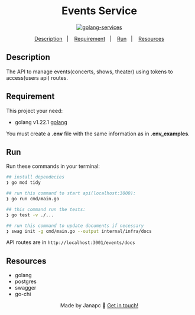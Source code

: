 <div align="center">
  <h1>Events Service</h1>
  
  [![golang-services](https://github.com/janapc/event-tickets/actions/workflows/golang-services.yml/badge.svg?branch=main)](https://github.com/janapc/event-tickets/actions/workflows/golang-services.yml)

<a href="#description">Description</a>&nbsp;&nbsp;&nbsp;|&nbsp;&nbsp;&nbsp;
<a href="#requirement">Requirement</a>&nbsp;&nbsp;&nbsp;|&nbsp;&nbsp;&nbsp;
<a href="#run">Run</a>&nbsp;&nbsp;&nbsp;|&nbsp;&nbsp;&nbsp;
<a href="#resources">Resources</a>

</div>

## Description

The API to manage events(concerts, shows, theater) using tokens to access(users api) routes.

## Requirement

This project your need:

- golang v1.22.1 [golang](https://go.dev/doc/install)

You must create a **.env** file with the same information as in **.env_examples**.

## Run

Run these commands in your terminal:

```sh
## install dependecies
❯ go mod tidy

## run this command to start api(localhost:3000):
❯ go run cmd/main.go

## this command run the tests:
❯ go test -v ./...

## run this command to update documents if necessary
❯ swag init -g cmd/main.go --output internal/infra/docs

```

API routes are in `http://localhost:3001/events/docs`

## Resources

- golang
- postgres
- swagger
- go-chi

<div align="center">

Made by Janapc 🤘 [Get in touch!](https://www.linkedin.com/in/janaina-pedrina/)

</div>
